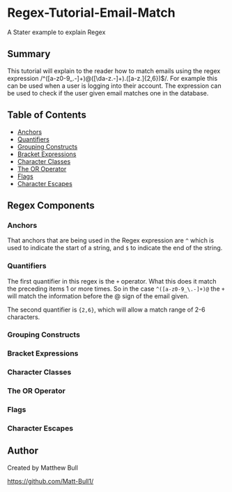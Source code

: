 # Regex-Tutorial-Email-Match

A Stater example to explain Regex

## Summary

This tutorial will explain to the reader how to match emails using the regex expression /^([a-z0-9_\.-]+)@([\da-z\.-]+)\.([a-z\.]{2,6})$/. 
For example this can be used when a user is logging into their account. The expression can be used to check if the user given email matches one in the database.

## Table of Contents

- [Anchors](#anchors)
- [Quantifiers](#quantifiers)
- [Grouping Constructs](#grouping-constructs)
- [Bracket Expressions](#bracket-expressions)
- [Character Classes](#character-classes)
- [The OR Operator](#the-or-operator)
- [Flags](#flags)
- [Character Escapes](#character-escapes)

## Regex Components

### Anchors

That anchors that are being used in the Regex expression are `^` which is used to indicate the start of a string, and `$` to indicate the end of the string.

### Quantifiers

The first quantifier in this regex is the `+` operator. What this does it match the preceding items 1 or more times. So in the case `^([a-z0-9_\.-]+)@` the `+` will match the information before the @ sign of the email given.

The second quantifier is `{2,6}`, which will allow a match range of 2-6 characters.

### Grouping Constructs

### Bracket Expressions

### Character Classes

### The OR Operator

### Flags

### Character Escapes

## Author

Created by Matthew Bull

https://github.com/Matt-Bull1/